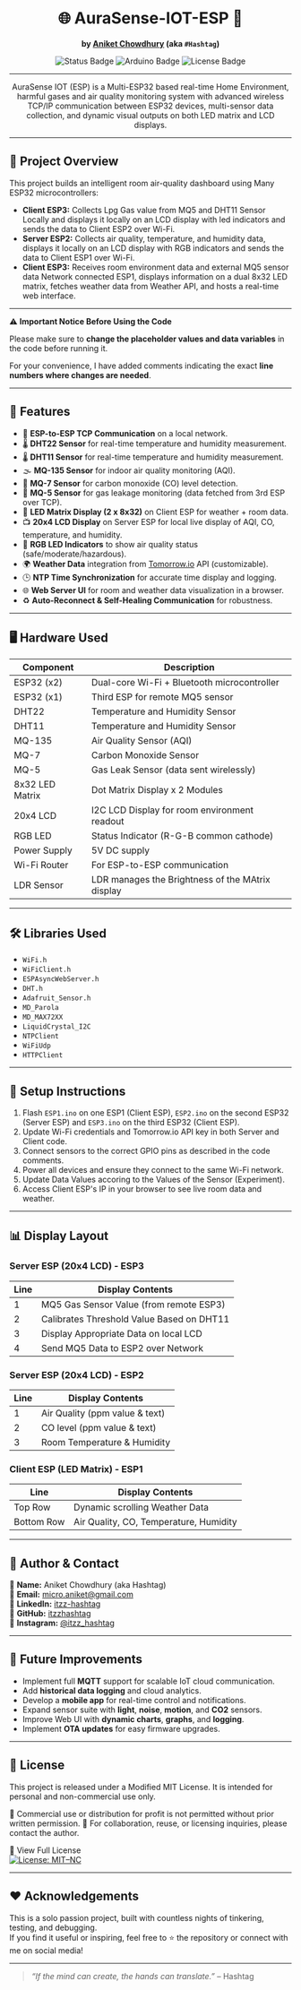 <div align="center">
 
# 🌐 AuraSense-IOT-ESP 🔧

**by [Aniket Chowdhury](mailto:micro.aniket@gmail.com) (aka `#Hashtag`)**

<img src="https://img.shields.io/badge/Status-Working-brightgreen?style=for-the-badge&logo=arduino" alt="Status Badge" />
<img src="https://img.shields.io/badge/Built%20with-Arduino-blue?style=for-the-badge&logo=arduino" alt="Arduino Badge" />
<img src="https://img.shields.io/badge/License-Personal--Use-orange?style=for-the-badge" alt="License Badge" />

</div>

---

<div align="center">
AuraSense IOT (ESP) is a Multi-ESP32 based real-time Home Environment, harmful gases and air quality monitoring system with advanced wireless TCP/IP communication between ESP32 devices, multi-sensor data collection, and dynamic visual outputs on both LED matrix and LCD displays.
</div>

---

## 📡 Project Overview

This project builds an intelligent room air-quality dashboard using Many ESP32 microcontrollers:

- **Client ESP3:** Collects Lpg Gas value from MQ5 and DHT11 Sensor Locally and displays it locally on an LCD display with led indicators and sends the data to Client ESP2 over Wi-Fi.
- **Server ESP2:** Collects air quality, temperature, and humidity data, displays it locally on an LCD display with RGB indicators and sends the data to Client ESP1 over Wi-Fi.
- **Client ESP3:** Receives room environment data and external MQ5 sensor data Network connected ESP1, displays information on a dual 8x32 LED matrix, fetches weather data from Weather API, and hosts a real-time web interface.
---

⚠️ **Important Notice Before Using the Code**

Please make sure to **change the placeholder values and data variables** in the code before running it.

For your convenience, I have added comments indicating the exact **line numbers where changes are needed**.  
 
---

## 🔧 Features

- 📶 **ESP-to-ESP TCP Communication** on a local network.
- 🌡️ **DHT22 Sensor** for real-time temperature and humidity measurement.
- 🌡️ **DHT11 Sensor** for real-time temperature and humidity measurement.
- 🌫️ **MQ-135 Sensor** for indoor air quality monitoring (AQI).
- 🚬 **MQ-7 Sensor** for carbon monoxide (CO) level detection.
- 🍳 **MQ-5 Sensor** for gas leakage monitoring (data fetched from 3rd ESP over TCP).
- 🔳 **LED Matrix Display (2 x 8x32)** on Client ESP for weather + room data.
- 📺 **20x4 LCD Display** on Server ESP for local live display of AQI, CO, temperature, and humidity.
- 🎨 **RGB LED Indicators** to show air quality status (safe/moderate/hazardous).
- 🌍 **Weather Data** integration from [Tomorrow.io](https://www.tomorrow.io/) API (customizable).
- 🕒 **NTP Time Synchronization** for accurate time display and logging.
- 🌐 **Web Server UI** for room and weather data visualization in a browser.
- ♻️ **Auto-Reconnect & Self-Healing Communication** for robustness.

---

## 🖥️ Hardware Used

| Component         | Description                                    |
|------------------|-------------------------------------------------|
| ESP32 (x2)       | Dual-core Wi-Fi + Bluetooth microcontroller     |
| ESP32 (x1)       | Third ESP for remote MQ5 sensor                 |
| DHT22            | Temperature and Humidity Sensor                 |
| DHT11            | Temperature and Humidity Sensor                 |
| MQ-135           | Air Quality Sensor (AQI)                        |
| MQ-7             | Carbon Monoxide Sensor                          |
| MQ-5             | Gas Leak Sensor (data sent wirelessly)          |
| 8x32 LED Matrix  | Dot Matrix Display x 2 Modules                  |
| 20x4 LCD         | I2C LCD Display for room environment readout    |
| RGB LED          | Status Indicator (R-G-B common cathode)         |
| Power Supply     | 5V DC supply                                    |
| Wi-Fi Router     | For ESP-to-ESP communication                    |
| LDR Sensor       | LDR manages the Brightness of the MAtrix display |

---

## 🛠️ Libraries Used

- `WiFi.h`
- `WiFiClient.h`
- `ESPAsyncWebServer.h`
- `DHT.h`
- `Adafruit_Sensor.h`
- `MD_Parola`
- `MD_MAX72XX`
- `LiquidCrystal_I2C`
- `NTPClient`
- `WiFiUdp`
- `HTTPClient`

---

## 📝 Setup Instructions

1. Flash `ESP1.ino` on one ESP1 (Client ESP), `ESP2.ino` on the second ESP32 (Server ESP) and `ESP3.ino` on the third ESP32 (Client ESP).
2. Update Wi-Fi credentials and Tomorrow.io API key in both Server and Client code. 
3. Connect sensors to the correct GPIO pins as described in the code comments.
4. Power all devices and ensure they connect to the same Wi-Fi network.
5. Update Data Values accoring to the Values of the Sensor (Experiment).
6. Access Client ESP's IP in your browser to see live room data and weather.

---

## 📊 Display Layout

### Server ESP (20x4 LCD) - ESP3

| Line | Display Contents                        |
|------|-----------------------------------------|
| 1    | MQ5 Gas Sensor Value (from remote ESP3) |
| 2    | Calibrates Threshold Value Based on DHT11 |
| 3    | Display Appropriate Data on local LCD |
| 4    | Send MQ5 Data to ESP2 over Network |

### Server ESP (20x4 LCD) - ESP2

| Line | Display Contents                        |
|------|-----------------------------------------|
| 1    | Air Quality (ppm value & text)          |
| 2    | CO level (ppm value & text)             |
| 3    | Room Temperature & Humidity             |

### Client ESP (LED Matrix) - ESP1

| Line | Display Contents                        |
|------|-----------------------------------------|
| Top Row  | Dynamic scrolling Weather Data |
| Bottom Row | Air Quality, CO, Temperature, Humidity |

---

## 👤 Author & Contact

👨 **Name:** Aniket Chowdhury (aka Hashtag)  
📧 **Email:** [micro.aniket@gmail.com](mailto:micro.aniket@gmail.com)  
💼 **LinkedIn:** [itzz-hashtag](https://www.linkedin.com/in/itzz-hashtag/)  
🐙 **GitHub:** [itzzhashtag](https://github.com/itzzhashtag)  
📸 **Instagram:** [@itzz_hashtag](https://instagram.com/itzz_hashtag)

---

## 📌 Future Improvements

- Implement full **MQTT** support for scalable IoT cloud communication.
- Add **historical data logging** and cloud analytics.
- Develop a **mobile app** for real-time control and notifications.
- Expand sensor suite with **light**, **noise**, **motion**, and **CO2** sensors.
- Improve Web UI with **dynamic charts**, **graphs**, and **logging**.
- Implement **OTA updates** for easy firmware upgrades.

---

## 📜 License

This project is released under a Modified MIT License.
It is intended for personal and non-commercial use only.

🚫 Commercial use or distribution for profit is not permitted without prior written permission.
🤝 For collaboration, reuse, or licensing inquiries, please contact the author.

📄 View Full License <br>
[![License: MIT–NC](https://img.shields.io/badge/license-MIT--NC-blue.svg)](./LICENSE)

---

## ❤️ Acknowledgements

This is a solo passion project, built with countless nights of tinkering, testing, and debugging.  
If you find it useful or inspiring, feel free to ⭐ the repository or connect with me on social media!

---

> _“If the mind can create, the hands can translate.”_ – Hashtag
